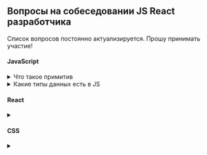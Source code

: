 ## Вопросы на собеседовании JS React разработчика

Список вопросов постоянно актуализируется. Прошу принимать участие!

#### JavaScript

<details><summary>Что такое примитив</summary>

**Примитив** (примитивный тип данных) - это данные, которые не являются объектом и не имеют методов. Все примитивы неизменяемы (*immutable*).
В JS есть 7 примитивных типов данных: `string`, `number`, `boolean`, `null`, `undefined`, `symbol`, `bigint`.
За исключением `null` и `undefined`, все примитивные значения имеют объектный аналог, который оборачивает значение примитивного типа: `String`, `Number`, `Boolean`, `Symbol`, которые, в свою очередь, имеют соответствующие методы. 
[Подробнее о примитивах](https://developer.mozilla.org/ru/docs/Glossary/Primitive)

</details>

<details><summary>Какие типы данных есть в JS</summary>

1. **number** - используется как для целых, так и для дробных чисел.
Существуют специальные числовые значения `Infinity` (бесконечность) и `NaN` (not a number), также принадлежащие типу `number`.
2. **bigint** - содержит числа больше, чем 2<sup>53</sup> (или меньше, чем -2<sup>53</sup>), которые не может содержать тип `number`.
Чтобы создать значение типа `bigint`, необходимо добавить `n` в конец числового литерала.
3. **string** - строка.
4. **boolean** - логический тип данных, который может содержать одно из двух значений `true` или `false`.
5. **null** - тип данных, состоящий из единственного значения `null`, которое имеет смысл "*ничего*". 
Результат `typeof null == "object"` – это официально признанная ошибка в языке, которая сохраняется для совместимости.
6. **undefined** - тип данных, состоящий из одного единственного значения `undefined`, которое имеет смысл "*значение не присвоено*".
7. **symbol** - представляет собой уникальный идентификатор.
8. **object** - используется для коллекций данных и для объявления более сложных сущностей (функции, массивы и т.д.).

</details>

#### React

<details>
<summary></summary>

</details>

#### CSS

<details>
<summary></summary>

</details>
